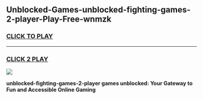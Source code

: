
## Unblocked-Games-unblocked-fighting-games-2-player-Play-Free-wnmzk
<h3>
<a href="https://premium76.site?title=unblocked-fighting-games-2-player&ref=21A">CLICK TO PLAY</a></h3>
<hr>

<h3>
<a href="https://premium76.site?title=unblocked-fighting-games-2-player&ref=21A">CLICK 2 PLAY</a>
  
</h3>

<a href="https://premium76.site?title=unblocked-fighting-games-2-player&ref=21A"><img src="https://clearcache.store/games.png"></a>


**unblocked-fighting-games-2-player games unblocked: Your Gateway to Fun and Accessible Online Gaming**
